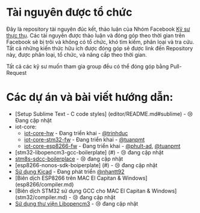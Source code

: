 # Tài nguyên được tổ chức
Đây là repository tài nguyên đúc kết, thảo luận của Nhóm Facebook [Kỹ sư thực thụ](https://www.facebook.com/groups/kysuthucthu). Các tài nguyên được thảo luận và đóng góp theo thời gian trên Facebook sẽ bị trôi và không có tổ chức, khó tìm kiếm, phân loại và tra cứu.
Tất cả những kiến thức hữu ích được đóng góp sẽ được link đến Repository này, được phân loại, tổ chức, và nâng cấp theo thời gian.

Tất cả các kỹ sư muốn tham gia group đều có thể đóng góp bằng Pull-Request

# Các dự án và bài viết hướng dẫn: 

- [Setup Sublime Text - C code styles] (editor/README.md#sublime) - :cry: Đang cập nhật
- iot-core:
    + [iot-core-hw](https://github.com/genuine-engineering/iot-core-hw) - Đang triển khai - [@trinhduc](https://github.com/trinhduc)
    + [iot-core-stm32-fw](https://github.com/genuine-engineering/iot-core-stm32-fw) - Đang triển khai - [@tuanpmt](https://github.com/tuanpmt)
    + [iot-core-esp8266-fw](https://github.com/genuine-engineering/iot-core-esp8266-fw) - Đang triển khai - [@phult-ad](https://github.com/phult-ad), [@tuanpmt](https://github.com/tuanpmt)
- [stm32-libopencm3-gcc-boilerplate] (#)  - :cry: đang cập nhật
- [stm8s-sdcc-boilerplace](#)  - :cry: đang cập nhật
- [esp8266-nonos-sdk-boiperplate] (#)  - :cry: đang cập nhật
- [Sử dụng Kicad](kicad/README.md)  - Đang phát triển [@nhantt92](https://github.com/nhantt92)
- [Biên dịch ESP8266 trên MAC El Capitan & Windows] (esp8266/compiler.md)
- [Biên dịch STM32 sử dụng GCC cho MAC El Capitan & Windows] (stm32/compiler.md)  - :cry: đang cập nhật
- [Sử dụng thư viện Libopencm3](stm32/libopencm3.md) - :cry: đang cập nhật
